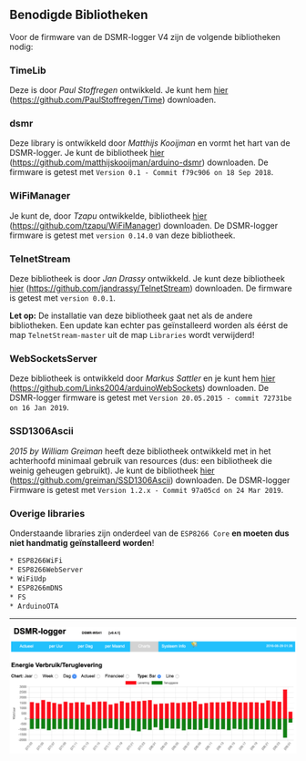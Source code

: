## Benodigde Bibliotheken

Voor de firmware van de DSMR-logger V4 zijn de volgende bibliotheken nodig:

### TimeLib
Deze is door *Paul Stoffregen* ontwikkeld. Je kunt hem [hier](https://github.com/PaulStoffregen/Time)
(https://github.com/PaulStoffregen/Time) downloaden.

### dsmr
Deze library is ontwikkeld door *Matthijs Kooijman* en vormt het hart van de
DSMR-logger. Je kunt de bibliotheek [hier](https://github.com/matthijskooijman/arduino-dsmr)
(https://github.com/matthijskooijman/arduino-dsmr) downloaden.
De firmware is getest met `Version 0.1 - Commit f79c906 on 18 Sep 2018`.

### WiFiManager
Je kunt de, door *Tzapu* ontwikkelde, bibliotheek [hier](https://github.com/tzapu/WiFiManager)
(https://github.com/tzapu/WiFiManager) downloaden.
De DSMR-logger firmware is getest met `version 0.14.0` van deze bibliotheek.

### TelnetStream
Deze bibliotheek is door *Jan Drassy* ontwikkeld.
Je kunt deze bibliotheek [hier](https://github.com/jandrassy/TelnetStream) 
(https://github.com/jandrassy/TelnetStream) downloaden.
De firmware is getest met `version 0.0.1`.

**Let op:** De installatie van deze bibliotheek gaat net als de andere bibliotheken. Een update 
kan echter pas geïnstalleerd worden als éérst de map `TelnetStream-master` uit de
map `Libraries` wordt verwijderd! 

### WebSocketsServer
Deze bibliotheek is ontwikkeld door *Markus Sattler* en je kunt hem
[hier](https://github.com/Links2004/arduinoWebSockets) 
(https://github.com/Links2004/arduinoWebSockets) downloaden.
De DSMR-logger firmware is getest met `Version 20.05.2015 - commit 72731be on 16 Jan 2019`.

### SSD1306Ascii
*2015 by William Greiman* heeft deze bibliotheek ontwikkeld met in het achterhoofd minimaal 
gebruik van resources (dus: een bibliotheek die weinig geheugen gebruikt).
Je kunt de bibliotheek [hier](https://github.com/greiman/SSD1306Ascii)
(https://github.com/greiman/SSD1306Ascii) downloaden.
De DSMR-logger Firmware is getest met `Version 1.2.x - Commit 97a05cd on 24 Mar 2019`.

  
### Overige libraries
Onderstaande libraries zijn onderdeel van de `ESP8266 Core` **en moeten dus niet handmatig
geïnstalleerd worden**!

	* ESP8266WiFi    
	* ESP8266WebServer
	* WiFiUdp        
	* ESP8266mDNS   
	* FS           
	* ArduinoOTA  

---
![](img/ChartDag.png)


